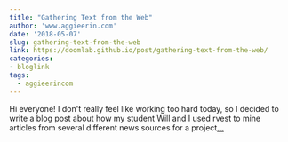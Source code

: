 ```yaml
---
title: "Gathering Text from the Web"
author: 'www.aggieerin.com'
date: '2018-05-07'
slug: gathering-text-from-the-web
link: https://doomlab.github.io/post/gathering-text-from-the-web/
categories:
- bloglink
tags:
  - aggieerincom
---
```


Hi everyone! I don't really feel like working too hard today, so I decided to write a blog post about how my student Will and I used rvest to mine articles from several different news sources for a project[... <i class="fas fa-external-link-alt"></i>](https://doomlab.github.io/post/gathering-text-from-the-web/)

